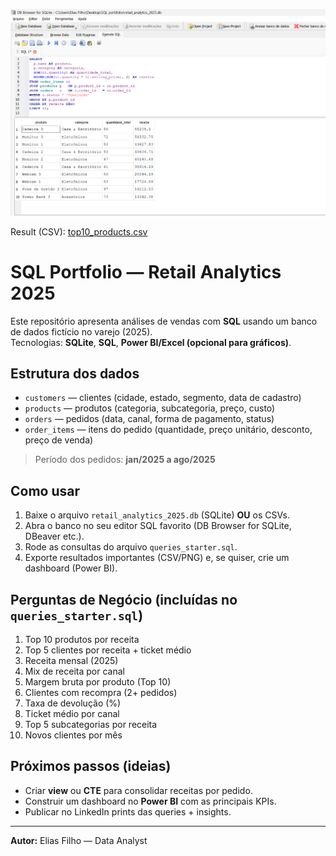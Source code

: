 
![Top 10 Products](print.png)

Result (CSV): [top10_products.csv](top10_products.csv)

# SQL Portfolio — Retail Analytics 2025

Este repositório apresenta análises de vendas com **SQL** usando um banco de dados fictício no varejo (2025).  
Tecnologias: **SQLite**, **SQL**, **Power BI/Excel (opcional para gráficos)**.

## Estrutura dos dados
- `customers` — clientes (cidade, estado, segmento, data de cadastro)
- `products` — produtos (categoria, subcategoria, preço, custo)
- `orders` — pedidos (data, canal, forma de pagamento, status)
- `order_items` — itens do pedido (quantidade, preço unitário, desconto, preço de venda)

> Período dos pedidos: **jan/2025 a ago/2025**

## Como usar
1. Baixe o arquivo `retail_analytics_2025.db` (SQLite) **OU** os CSVs.
2. Abra o banco no seu editor SQL favorito (DB Browser for SQLite, DBeaver etc.).
3. Rode as consultas do arquivo `queries_starter.sql`.
4. Exporte resultados importantes (CSV/PNG) e, se quiser, crie um dashboard (Power BI).

## Perguntas de Negócio (incluídas no `queries_starter.sql`)
1. Top 10 produtos por receita  
2. Top 5 clientes por receita + ticket médio  
3. Receita mensal (2025)  
4. Mix de receita por canal  
5. Margem bruta por produto (Top 10)  
6. Clientes com recompra (2+ pedidos)  
7. Taxa de devolução (%)  
8. Ticket médio por canal  
9. Top 5 subcategorias por receita  
10. Novos clientes por mês  

## Próximos passos (ideias)
- Criar **view** ou **CTE** para consolidar receitas por pedido.
- Construir um dashboard no **Power BI** com as principais KPIs.
- Publicar no LinkedIn prints das queries + insights.

---

**Autor:** Elias Filho — Data Analyst  
